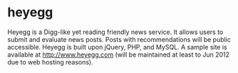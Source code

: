 heyegg
======

Heyegg is a Digg-like yet reading friendly news service. It allows users to submit and evaluate news posts. Posts with recommendations will be public accessible. Heyegg is built upon jQuery, PHP, and MySQL.
A sample site is available at http://www.heyegg.com (will be maintained at least to Jun 2012 due to web hosting reasons).